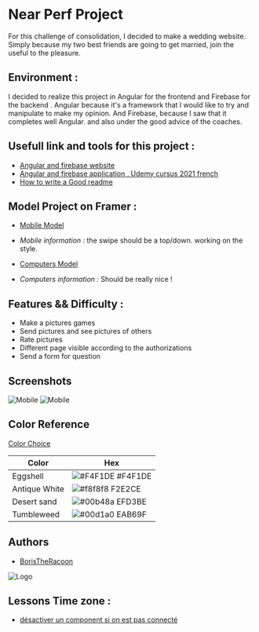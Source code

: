 
# Near Perf Project
For this challenge of consolidation, I decided to make a wedding website. 
Simply because my two best friends are going to get married, join the useful to the pleasure.

## Environment : 
I decided to realize this project in Angular for the frontend and Firebase for the backend . 
Angular because it's a framework that I would like to try and manipulate to make my opinion.
And Firebase, because I saw that it completes well Angular. and also under the good advice of the coaches. 

## Usefull link and tools for this project : 
 - [Angular and firebase website ](https://www.youtube.com/watch?v=uYhAfgEwNWA)
 - [Angular and firebase application , Udemy cursus 2021 french](www.google.com)
 - [How to write a Good readme](https://readme.so/)


## Model Project on Framer : 
 - [Mobile Model ](https://framer.com/share/Scroll--1TtoWqKJQlpmqjGX28fy/SHcmEuZFa)
 - *Mobile information :* the swipe should be a top/down. working on the style.

- [Computers Model ](https://framer.com/share/Scroll--1TtoWqKJQlpmqjGX28fy/K9SNwQK69)
 - *Computers information :* Should be really nice ! 




## Features && Difficulty : 

- Make a pictures games
- Send pictures and see pictures of others
- Rate pictures
- Different page visible according to the authorizations
- Send a form for question

## Screenshots

![Mobile](https://zupimages.net/up/22/03/ixmz.png)
![Mobile](https://zupimages.net/up/22/03/b0b9.png)

## Color Reference
[Color Choice ](https://coolors.co/f4f1de-f2e2ce-efd3be-eab69f-e5987f-e07a5f-bf6e5e-7e575d-5e4c5c-3d405b)

| Color             | Hex                                                                |
| ----------------- | ------------------------------------------------------------------ |
| Eggshell| ![#F4F1DE](https://via.placeholder.com/10/#f4f1de?text=+) #F4F1DE |
| Antique White | ![#f8f8f8](https://via.placeholder.com/10/f2e2c2?text=+) F2E2CE |
| Desert sand| ![#00b48a](https://via.placeholder.com/10/efd3be?text=+) EFD3BE |
| Tumbleweed| ![#00d1a0](https://via.placeholder.com/10/eab69f?text=+) EAB69F |


## Authors

- [BorisTheRacoon](https://github.com/borisbecode)



![Logo](https://i.imgur.com/78YSC8u.jpg)


## Lessons Time zone : 

- [désactiver un component si on est pas connecté  ](https://youtu.be/uYhAfgEwNWA?t=1362)





